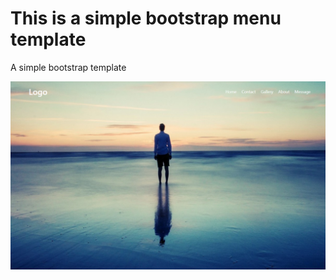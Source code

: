 # This is a simple bootstrap menu template

A simple bootstrap template

![GitHub Logo](https://github.com/OlegWhat/bootstrap-menu/blob/master/menu.PNG)
